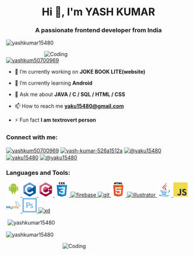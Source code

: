<h1 align="center">Hi 🤘, I'm YASH KUMAR</h1>
<h3 align="center">A passionate frontend developer from India</h3>

<p align="left"> <img src="https://komarev.com/ghpvc/?username=yashkumar15480&label=Profile%20views&color=0e75b6&style=flat" alt="yashkumar15480" /> </p>
<img align="right" alt="Coding" width="400" src="https://media.giphy.com/media/LmNwrBhejkK9EFP504/giphy.gif">

<p align="left"> <a href="https://twitter.com/yashkum50700969" target="blank"><img src="https://img.shields.io/twitter/follow/yashkum50700969?logo=twitter&style=for-the-badge" alt="yashkum50700969" /></a> </p>

- 🔭 I’m currently working on **JOKE BOOK LITE(website)**

- 🌱 I’m currently learning **Android**

- 💬 Ask me about **JAVA / C / SQL / HTML / CSS**

- 📫 How to reach me **yaku15480@gmail.com**

- ⚡ Fun fact **I am textrovert person**

<h3 align="left">Connect with me:</h3>
<p align="left">
<a href="https://twitter.com/yashkum50700969" target="blank"><img align="center" src="https://raw.githubusercontent.com/rahuldkjain/github-profile-readme-generator/master/src/images/icons/Social/twitter.svg" alt="yashkum50700969" height="30" width="40" /></a>
<a href="https://linkedin.com/in/yash-kumar-526a1512a" target="blank"><img align="center" src="https://raw.githubusercontent.com/rahuldkjain/github-profile-readme-generator/master/src/images/icons/Social/linked-in-alt.svg" alt="yash-kumar-526a1512a" height="30" width="40" /></a>
<a href="https://www.hackerrank.com/@yaku15480" target="blank"><img align="center" src="https://raw.githubusercontent.com/rahuldkjain/github-profile-readme-generator/master/src/images/icons/Social/hackerrank.svg" alt="@yaku15480" height="30" width="40" /></a>
<a href="https://www.leetcode.com/yaku15480" target="blank"><img align="center" src="https://raw.githubusercontent.com/rahuldkjain/github-profile-readme-generator/master/src/images/icons/Social/leet-code.svg" alt="yaku15480" height="30" width="40" /></a>
<a href="https://www.hackerearth.com/@yaku15480" target="blank"><img align="center" src="https://raw.githubusercontent.com/rahuldkjain/github-profile-readme-generator/master/src/images/icons/Social/hackerearth.svg" alt="@yaku15480" height="30" width="40" /></a>
</p>

<h3 align="left">Languages and Tools:</h3>
<p align="left"> <a href="https://developer.android.com" target="_blank"> <img src="https://raw.githubusercontent.com/devicons/devicon/master/icons/android/android-original-wordmark.svg" alt="android" width="40" height="40"/> </a> <a href="https://www.cprogramming.com/" target="_blank"> <img src="https://raw.githubusercontent.com/devicons/devicon/master/icons/c/c-original.svg" alt="c" width="40" height="40"/> </a> <a href="https://www.w3schools.com/cpp/" target="_blank"> <img src="https://raw.githubusercontent.com/devicons/devicon/master/icons/cplusplus/cplusplus-original.svg" alt="cplusplus" width="40" height="40"/> </a> <a href="https://www.w3schools.com/css/" target="_blank"> <img src="https://raw.githubusercontent.com/devicons/devicon/master/icons/css3/css3-original-wordmark.svg" alt="css3" width="40" height="40"/> </a> <a href="https://firebase.google.com/" target="_blank"> <img src="https://www.vectorlogo.zone/logos/firebase/firebase-icon.svg" alt="firebase" width="40" height="40"/> </a> <a href="https://git-scm.com/" target="_blank"> <img src="https://www.vectorlogo.zone/logos/git-scm/git-scm-icon.svg" alt="git" width="40" height="40"/> </a> <a href="https://www.w3.org/html/" target="_blank"> <img src="https://raw.githubusercontent.com/devicons/devicon/master/icons/html5/html5-original-wordmark.svg" alt="html5" width="40" height="40"/> </a> <a href="https://www.adobe.com/in/products/illustrator.html" target="_blank"> <img src="https://www.vectorlogo.zone/logos/adobe_illustrator/adobe_illustrator-icon.svg" alt="illustrator" width="40" height="40"/> </a> <a href="https://www.java.com" target="_blank"> <img src="https://raw.githubusercontent.com/devicons/devicon/master/icons/java/java-original.svg" alt="java" width="40" height="40"/> </a> <a href="https://developer.mozilla.org/en-US/docs/Web/JavaScript" target="_blank"> <img src="https://raw.githubusercontent.com/devicons/devicon/master/icons/javascript/javascript-original.svg" alt="javascript" width="40" height="40"/> </a> <a href="https://www.mysql.com/" target="_blank"> <img src="https://raw.githubusercontent.com/devicons/devicon/master/icons/mysql/mysql-original-wordmark.svg" alt="mysql" width="40" height="40"/> </a> <a href="https://www.photoshop.com/en" target="_blank"> <img src="https://raw.githubusercontent.com/devicons/devicon/master/icons/photoshop/photoshop-line.svg" alt="photoshop" width="40" height="40"/> </a> <a href="https://www.adobe.com/products/xd.html" target="_blank"> <img src="https://cdn.worldvectorlogo.com/logos/adobe-xd.svg" alt="xd" width="40" height="40"/> </a> </p>


<p>&nbsp;<img align="center" src="https://github-readme-stats.vercel.app/api?username=yashkumar15480&show_icons=true&locale=en" alt="yashkumar15480" /></p>

<p><img align="center" src="https://github-readme-streak-stats.herokuapp.com/?user=yashkumar15480&" alt="yashkumar15480" /></p>
<img align="right" alt="Coding" width="350" height = "395" src="https://media.giphy.com/media/MeJgB3yMMwIaHmKD4z/giphy.gif">
